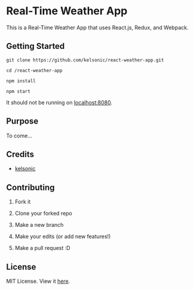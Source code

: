# Real-Time Weather App

This is a Real-Time Weather App that uses React.js, Redux, and Webpack.

## Getting Started

```
git clone https://github.com/kelsonic/react-weather-app.git

cd /react-weather-app

npm install

npm start
```

It should not be running on [localhost:8080](http://localhost:8080).

## Purpose

To come...

## Credits

* [kelsonic](http://kelsonic.io)

## Contributing

1. Fork it

2. Clone your forked repo

3. Make a new branch

4. Make your edits (or add new features!)

5. Make a pull request :D

## License

MIT License. View it [here](LICENSE).